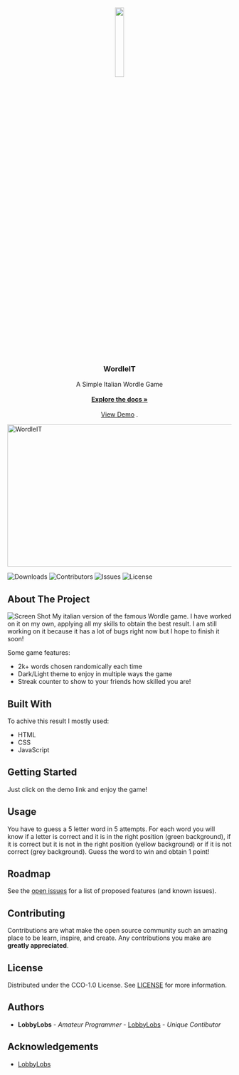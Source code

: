 <br/>
<p align="center">
  <a href="https://github.com/LobbyLobs/WordleIT">
   <image src="https://github.com/LobbyLobs/WordleIT/assets/54267726/f7aeee7c-b21e-4dd3-8148-81c1210f0701" style="width:20%;height:20%">
  </a>

  <h3 align="center">WordleIT</h3>

  <p align="center">
    A Simple Italian Wordle Game
    <br/>
    <br/>
    <a href="https://github.com/LobbyLobs/WordleIT"><strong>Explore the docs »</strong></a>
    <br/>
    <br/>
    <a href="http://wordleit.rf.gd">View Demo</a>
    .
  </p>
</p>

<img src="https://socialify.git.ci/LobbyLobs/WordleIT/image?description=1&descriptionEditable=A%20Simple%20Italian%20Version%20of%20Wordle%20&font=Source%20Code%20Pro&issues=1&language=1&name=1&owner=1&theme=Dark" alt="WordleIT" width="640" height="320"/>
  
![Downloads](https://img.shields.io/github/downloads/LobbyLobs/WordleIT/total) ![Contributors](https://img.shields.io/github/contributors/LobbyLobs/WordleIT?color=dark-green) ![Issues](https://img.shields.io/github/issues/LobbyLobs/WordleIT) ![License](https://img.shields.io/github/license/LobbyLobs/WordleIT) 

## About The Project

![Screen Shot](https://i.ibb.co/WtjGsGC/immagine-2023-05-28-110526346.png)
My italian version of the famous Wordle game. I have worked on it on my own, applying all my skills to obtain the best result. I am still working on it because it has a lot of bugs right now but I hope to finish it soon!

Some game features:

* 2k+ words chosen randomically each time
* Dark/Light theme to enjoy in multiple ways the game
* Streak counter to show to your friends how skilled you are!

## Built With

To achive this result I mostly used:

* HTML
* CSS
* JavaScript

## Getting Started

Just click on the demo link and enjoy the game!

## Usage

You have to guess a 5 letter word in 5 attempts. For each word you will know if a letter is correct and it is in the right position (green background), if it is correct but it is not in the right position (yellow background) or if it is not correct (grey background). Guess the word to win and obtain 1 point!

## Roadmap

See the [open issues](https://github.com/LobbyLobs/WordleIT/issues) for a list of proposed features (and known issues).

## Contributing

Contributions are what make the open source community such an amazing place to be learn, inspire, and create. Any contributions you make are **greatly appreciated**.

## License

Distributed under the CCO-1.0 License. See [LICENSE](https://github.com/LobbyLobs/WordleIT/blob/main/LICENSE.md) for more information.

## Authors

* **LobbyLobs** - *Amateur Programmer* - [LobbyLobs](https://github.com/LobbyLobs/) - *Unique Contibutor*

## Acknowledgements

* [LobbyLobs](https://github.com/LobbyLobs/)
